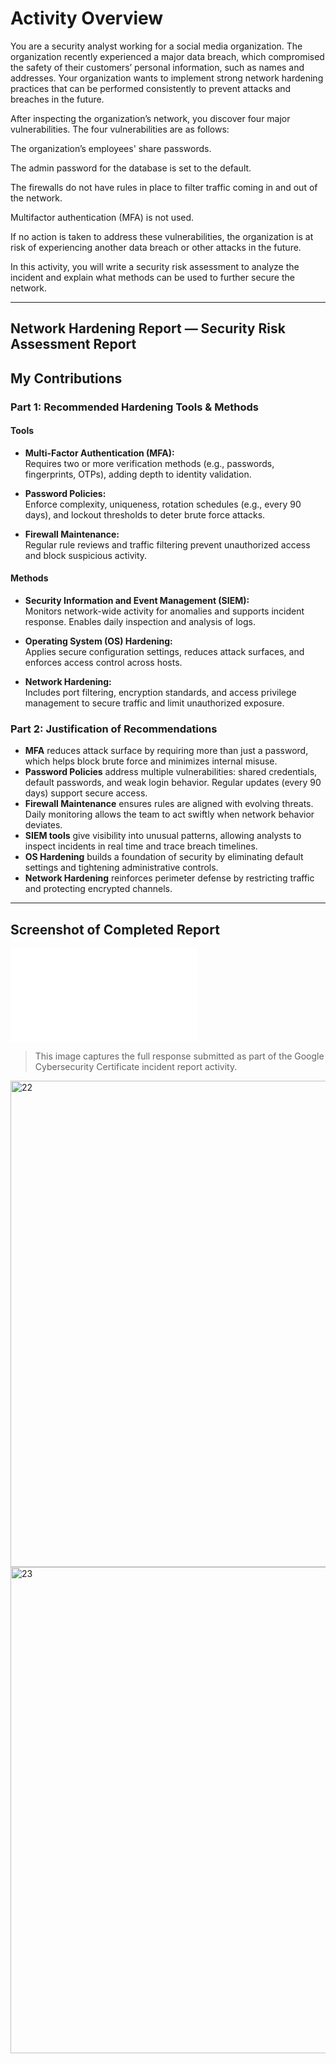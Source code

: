 # Activity Overview

You are a security analyst working for a social media organization. The organization recently experienced a major data breach, which compromised the safety of their customers’ personal information, such as names and addresses. Your organization wants to implement strong network hardening practices that can be performed consistently to prevent attacks and breaches in the future. 

After inspecting the organization’s network, you discover four major vulnerabilities. The four vulnerabilities are as follows:

The organization’s employees' share passwords.

The admin password for the database is set to the default.

The firewalls do not have rules in place to filter traffic coming in and out of the network.

Multifactor authentication (MFA) is not used. 

If no action is taken to address these vulnerabilities, the organization is at risk of experiencing another data breach or other attacks in the future. 

In this activity, you will write a security risk assessment to analyze the incident and explain what methods can be used to further secure the network.

---
## Network Hardening Report — Security Risk Assessment Report

## My Contributions
### Part 1: Recommended Hardening Tools & Methods

#### Tools
- **Multi-Factor Authentication (MFA):**  
  Requires two or more verification methods (e.g., passwords, fingerprints, OTPs), adding depth to identity validation.

- **Password Policies:**  
  Enforce complexity, uniqueness, rotation schedules (e.g., every 90 days), and lockout thresholds to deter brute force attacks.

- **Firewall Maintenance:**  
  Regular rule reviews and traffic filtering prevent unauthorized access and block suspicious activity.

#### Methods
- **Security Information and Event Management (SIEM):**  
  Monitors network-wide activity for anomalies and supports incident response. Enables daily inspection and analysis of logs.

- **Operating System (OS) Hardening:**  
  Applies secure configuration settings, reduces attack surfaces, and enforces access control across hosts.

- **Network Hardening:**  
  Includes port filtering, encryption standards, and access privilege management to secure traffic and limit unauthorized exposure.

### Part 2: Justification of Recommendations

- **MFA** reduces attack surface by requiring more than just a password, which helps block brute force and minimizes internal misuse.
- **Password Policies** address multiple vulnerabilities: shared credentials, default passwords, and weak login behavior. Regular updates (every 90 days) support secure access.
- **Firewall Maintenance** ensures rules are aligned with evolving threats. Daily monitoring allows the team to act swiftly when network behavior deviates.
- **SIEM tools** give visibility into unusual patterns, allowing analysts to inspect incidents in real time and trace breach timelines.
- **OS Hardening** builds a foundation of security by eliminating default settings and tightening administrative controls.
- **Network Hardening** reinforces perimeter defense by restricting traffic and protecting encrypted channels.

---

## Screenshot of Completed Report
![Network Hardening Report Screenshot](images/network-hardening.md)
> This image captures the full response submitted as part of the Google Cybersecurity Certificate incident report activity.
<img width="594" height="778" alt="22" src="https://github.com/user-attachments/assets/bc7a9560-6911-4cce-bf75-aed1fd2ed208" />
<img width="558" height="778" alt="23" src="https://github.com/user-attachments/assets/adbaf69f-c2d6-4416-8252-8a4f6d0de84d" />

